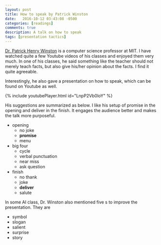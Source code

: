 ```yaml
---
layout: post
title: How to speak by Patrick Winston 
date:   2016-10-12 03:43:08 -0500
categories: [readings]
comments: true
description: A talk on how to speak 
tags: [presentation tactics]
---
```


[Dr. Patrick Henry Winston](https://en.wikipedia.org/wiki/Patrick_Winston) is a 
computer science professor at MIT. I have watched quite a few Youtube videos of his
classes and enjoyed them very much.
In one of his classes, he said something like the teacher should
not merely teach facts, but also give his/her opinion about the facts.
I find it quite agreeable. 

Interestingly, he also gave a presentation on how to speak,
which can be found on Youtube as well. 

{% include youtubePlayer.html id="LnpP2Vb0loY" %}

His suggestions are summarized as below. 
I like his setup of promise in the opening and deliver in the finish. 
It engages the audience better and makes the talk more purposeful.

* opening
    * no joke
    * **promise**
    * menu
* big four
    * cycle
    * verbal punctuation 
    * near miss
    * ask question
* finish
    * no thank
    * joke
    * **deliver**
    * salute 


In some AI class, Dr. Winston also mentioned five s to improve the presentation.
They are

* symbol
* slogan
* salient
* surprise
* story

